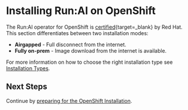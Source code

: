 
# Installing Run:AI on OpenShift

The Run:AI operator for OpenShift is [certified](https://catalog.redhat.com/software/operators/detail/60be3acc3308418324b5e9d8){target=_blank} by Red Hat. This section  differentiates between two installation modes:

* __Airgapped__ - Full disconnect from the internet.
* __Fully on-prem__ - Image download from the internet is available.

For more information on how to choose the right installation type see [Installation Types](../installation-types).


## Next Steps

Continue by [preparing for the OpenShift Installation](preparations.md).



